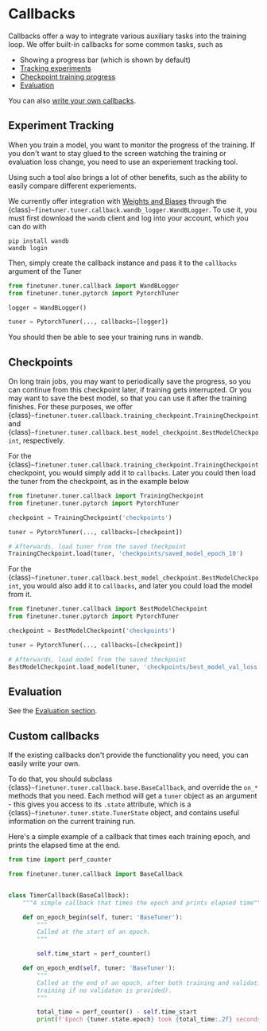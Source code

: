 # Callbacks

Callbacks offer a way to integrate various auxiliary tasks into the training loop. We offer built-in callbacks for some common tasks, such as
- Showing a progress bar (which is shown by default)
- [Tracking experiments](#experiment-tracking)
- [Checkpoint training progress](#checkpoints)
- [Evaluation](#evaluation)

You can also [write your own callbacks](#custom-callbacks).

## Experiment Tracking

When you train a model, you want to monitor the progress of the training. If you don't want to stay glued to the screen watching the training or evaluation loss change, you need to use an experiement tracking tool.

Using such a tool also brings a lot of other benefits, such as the ability to easily compare different experiements.

We currently offer integration with [Weights and Biases](https://wandb.ai/site) through the {class}`~finetuner.tuner.callback.wandb_logger.WandBLogger`. To use it, you must first download the `wandb` client and log into your account, which you can do with

```
pip install wandb
wandb login
```

Then, simply create the callback instance and pass it to the `callbacks` argument of the Tuner

```python
from finetuner.tuner.callback import WandBLogger
from finetuner.tuner.pytorch import PytorchTuner

logger = WandBLogger()

tuner = PytorchTuner(..., callbacks=[logger])
```

You should then be able to see your training runs in wandb.

## Checkpoints

On long train jobs, you may want to periodically save the progress, so you can continue
from this checkpoint later, if training gets interrupted. Or you may want to save the
best model, so that you can use it after the training finishes. For these purposes, we
offer {class}`~finetuner.tuner.callback.training_checkpoint.TrainingCheckpoint` and {class}`~finetuner.tuner.callback.best_model_checkpoint.BestModelCheckpoint`, respectively.

For the  {class}`~finetuner.tuner.callback.training_checkpoint.TrainingCheckpoint` checkpoint, you would simply add it to `callbacks`. Later you could then load the tuner from the checkpoint, as in the example below


```python
from finetuner.tuner.callback import TrainingCheckpoint
from finetuner.tuner.pytorch import PytorchTuner

checkpoint = TrainingCheckpoint('checkpoints')

tuner = PytorchTuner(..., callbacks=[checkpoint])

# Afterwards, load tuner from the saved theckpoint
TrainingCheckpoint.load(tuner, 'checkpoints/saved_model_epoch_10')
```

For the {class}`~finetuner.tuner.callback.best_model_checkpoint.BestModelCheckpoint`, you would also add it to `callbacks`, and later you could load the model from it.

```python
from finetuner.tuner.callback import BestModelCheckpoint
from finetuner.tuner.pytorch import PytorchTuner

checkpoint = BestModelCheckpoint('checkpoints')

tuner = PytorchTuner(..., callbacks=[checkpoint])

# Afterwards, load model from the saved theckpoint
BestModelCheckpoint.load_model(tuner, 'checkpoints/best_model_val_loss')
```

## Evaluation

See the [Evaluation section](evaluation.md).

## Custom callbacks

If the existing callbacks don't provide the functionality you need, you can easily write your own.

To do that, you should subclass {class}`~finetuner.tuner.callback.base.BaseCallback`, and override the `on_*` methods that you need. Each method will get a `tuner` object as an argument - this gives you access to its `.state` attribute, which is a {class}`~finetuner.tuner.state.TunerState` object, and contains useful information on the current training run.

Here's a simple example of a callback that times each training epoch, and prints the elapsed time at the end.

```python
from time import perf_counter

from finetuner.tuner.callback import BaseCallback


class TimerCallback(BaseCallback):
    """A simple callback that times the epoch and prints elapsed time"""

    def on_epoch_begin(self, tuner: 'BaseTuner'):
        """
        Called at the start of an epoch.
        """

        self.time_start = perf_counter()

    def on_epoch_end(self, tuner: 'BaseTuner'):
        """
        Called at the end of an epoch, after both training and validation (or just
        training if no validaton is provided).
        """

        total_time = perf_counter() - self.time_start
        print(f'Epoch {tuner.state.epoch} took {total_time:.2f} seconds')
```